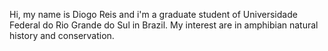 Hi, my name is Diogo Reis and i'm a graduate student of Universidade Federal do Rio Grande do Sul in Brazil. 
My interest are in amphibian natural history and conservation. 
